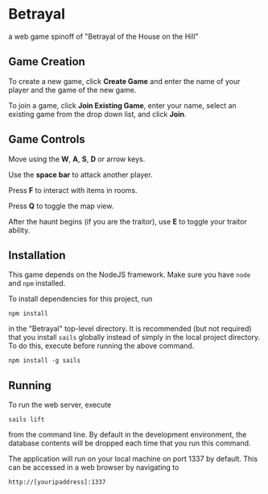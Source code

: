 Betrayal
========
a web game spinoff of "Betrayal of the House on the Hill"

Game Creation
-------------
To create a new game, click **Create Game** and enter the name of your player
and the game of the new game.

To join a game, click **Join Existing Game**, enter your name, select an
existing game from the drop down list, and click **Join**.

Game Controls
-------------
Move using the **W**, **A**, **S**, **D** or arrow keys.

Use the **space bar** to attack another player.

Press **F** to interact with items in rooms.

Press **Q** to toggle the map view.

After the haunt begins (if you are the traitor), use **E** to toggle your
traitor ability.

Installation
------------
This game depends on the NodeJS framework. Make sure you have `node` and `npm`
installed.

To install dependencies for this project, run

    npm install

in the "Betrayal" top-level directory. It is recommended (but not required)
that you install `sails` globally instead of simply in the local project
directory. To do this, execute before running the above command.

    npm install -g sails

Running
-------
To run the web server, execute

    sails lift

from the command line. By default in the development environment, the database
contents will be dropped each time that you run this command.

The application will run on your local machine on port 1337 by default. This
can be accessed in a web browser by navigating to

    http://[youripaddress]:1337
